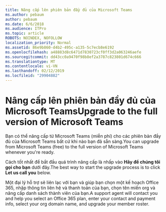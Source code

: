 ```yaml
---
title: Nâng cấp lên phiên bản đầy đủ của Microsoft Teams
ms.author: pebaum
author: pebaum
ms.date: 6/6/2018
ms.audience: ITPro
ms.topic: article
ROBOTS: NOINDEX, NOFOLLOW
localization_priority: Normal
ms.assetid: 86e9b860-d4b2-495c-a135-5c7ecb8e6192
ms.openlocfilehash: a48883d8c6471d7830723cf0ff3d2a063246aefe
ms.sourcegitcommit: dd43cc0a9470f98b8ef2a3787c823801d674c666
ms.translationtype: MT
ms.contentlocale: vi-VN
ms.lasthandoff: 02/12/2019
ms.locfileid: "29904882"
---
```

# <a name="upgrade-to-the-full-version-of-microsoft-teams"></a><span data-ttu-id="42d89-102">Nâng cấp lên phiên bản đầy đủ của Microsoft Teams</span><span class="sxs-lookup"><span data-stu-id="42d89-102">Upgrade to the full version of Microsoft Teams</span></span>

<span data-ttu-id="42d89-103">Bạn có thể nâng cấp từ Microsoft Teams (miễn phí) cho các phiên bản đầy đủ của Microsoft Teams bất cứ khi nào bạn đã sẵn sàng.</span><span class="sxs-lookup"><span data-stu-id="42d89-103">You can upgrade from Microsoft Teams (free) to the full version of Microsoft Teams whenever you're ready.</span></span>
  
<span data-ttu-id="42d89-104">Cách tốt nhất để bắt đầu quá trình nâng cấp là nhấp vào **Hãy để chúng tôi gọi cho bạn** dưới đây.</span><span class="sxs-lookup"><span data-stu-id="42d89-104">The best way to start the upgrade process is to click **Let us call you** below.</span></span> 
  
<span data-ttu-id="42d89-105">Một đại lý hỗ trợ sẽ liên lạc với bạn và giúp bạn chọn một kế hoạch Office 365, nhập thông tin liên hệ và thanh toán của bạn, chọn tên miền org và nâng cấp danh sách thành viên của bạn.</span><span class="sxs-lookup"><span data-stu-id="42d89-105">A support agent will contact you and help you select an Office 365 plan, enter your contact and payment info, select your org domain name, and upgrade your member roster.</span></span>
  

